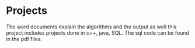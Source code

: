 # Projects

The word documents explain the algorithms and the output as well
this project includes projects done in c++, java, SQL.
The sql code can be found in the pdf files.
